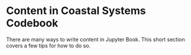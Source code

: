 Content in Coastal Systems Codebook
=======================

There are many ways to write content in Jupyter Book. This short section
covers a few tips for how to do so.
